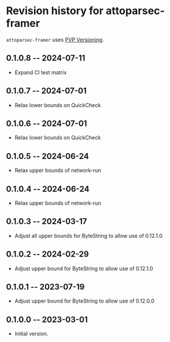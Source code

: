 # Revision history for attoparsec-framer

`attoparsec-framer` uses [PVP Versioning][1].

## 0.1.0.8 -- 2024-07-11

* Expand CI test matrix

## 0.1.0.7 -- 2024-07-01

* Relax lower bounds on QuickCheck

## 0.1.0.6 -- 2024-07-01

* Relax lower bounds on QuickCheck

## 0.1.0.5 -- 2024-06-24

* Relax upper bounds of network-run

## 0.1.0.4 -- 2024-06-24

* Relax upper bounds of network-run

## 0.1.0.3 -- 2024-03-17

* Adjust all upper bounds for ByteString to allow use of 0.12.1.0

## 0.1.0.2 -- 2024-02-29

* Adjust upper bound for ByteString to allow use of 0.12.1.0

## 0.1.0.1 -- 2023-07-19

* Adjust upper bound for ByteString to allow use of 0.12.0.0

## 0.1.0.0 -- 2023-03-01

* Initial version.

[1]: https://pvp.haskell.org
